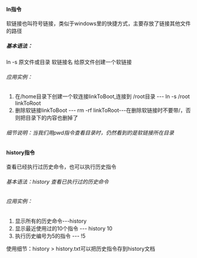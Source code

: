#### ln指令

软链接也叫符号链接，类似于windows里的快捷方式，主要存放了链接其他文件的路径

##### 基本语法：

ln -s 原文件或目录 软链接名    给原文件创建一个软链接

###### 应用实例：

1.  在/home目录下创建一个软连接linkToBoot,连接到 /root目录 --- ln -s /root linkToRoot
2.  删除软链接linkToBoot --- rm -rf linkToRoot---在删除软链接时不要带/，否则把目录下的内容也删掉了

###### 细节说明：当我们用pwd指令查看目录时，仍然看到的是软链接所在目录

#### history指令

查看已经执行过历史命令，也可以执行历史指令

###### 基本语法：history  查看已执行过的历史命令

###### 应用实例：

1.  显示所有的历史命令---history
2.  显示最近使用过的10个指令 --- history 10
3.  执行历史编号为5的指令 --- !5

使用细节：history > history.txt可以把历史指令存到history文档

